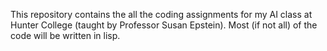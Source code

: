 This repository contains the all the coding assignments for my AI class at Hunter College (taught by Professor Susan Epstein). Most (if not all) of the code will be written in lisp.